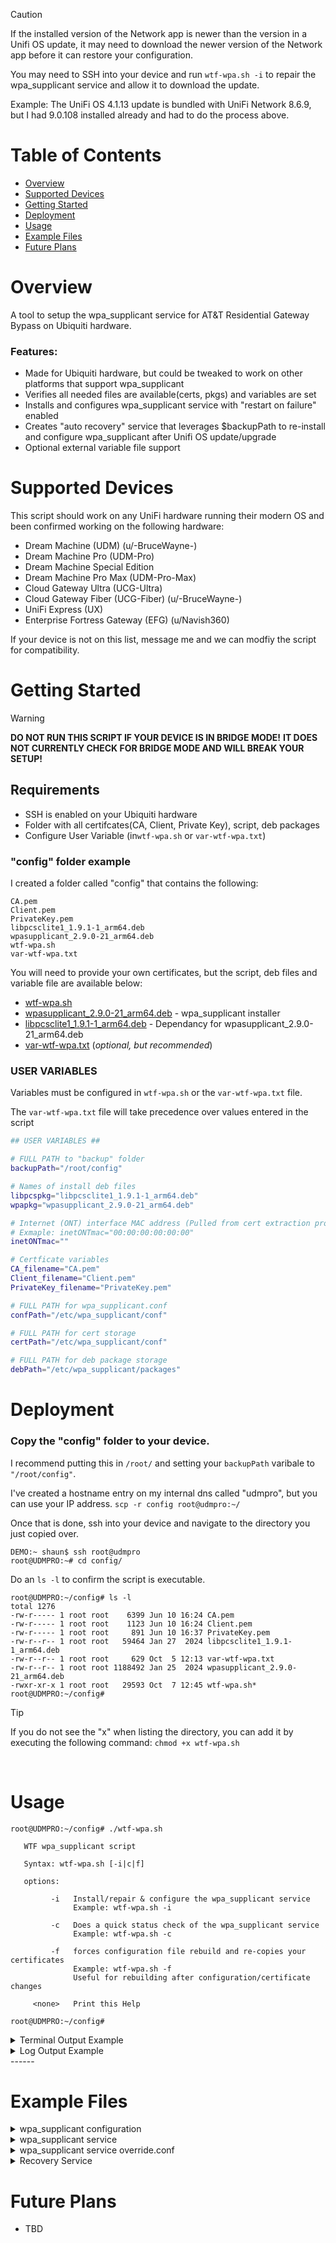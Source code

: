 > [!CAUTION]
> If the installed version of the Network app is newer than the version in a Unifi OS update, it may need to download the newer version of the Network app before it can restore your configuration.
> 
> You may need to SSH into your device and run ``` wtf-wpa.sh -i ``` to repair the wpa_supplicant service and allow it to download the update.
> 
> Example: The UniFi OS 4.1.13 update is bundled with UniFi Network 8.6.9, but I had 9.0.108 installed already and had to do the process above.
> 



# Table of Contents
- [Overview](#overview)
- [Supported Devices](#supported-devices)
- [Getting Started](#getting-started)
- [Deployment](#deployment)
- [Usage](#usage)
- [Example Files](#example-files)
- [Future Plans](#future-plans)

# Overview
A tool to setup the wpa_supplicant service for AT&T Residential Gateway Bypass on Ubiquiti hardware.

### Features:
- Made for Ubiquiti hardware, but could be tweaked to work on other platforms that support wpa_supplicant
- Verifies all needed files are available(certs, pkgs) and variables are set
- Installs and configures wpa_supplicant service with "restart on failure" enabled
- Creates "auto recovery" service that leverages $backupPath to re-install and configure wpa_supplicant after Unifi OS update/upgrade
- Optional external variable file support

# Supported Devices
This script should work on any UniFi hardware running their modern OS and been confirmed working on the following hardware:
- Dream Machine (UDM) (u/-BruceWayne-)
- Dream Machine Pro (UDM-Pro)
- Dream Machine Special Edition
- Dream Machine Pro Max (UDM-Pro-Max)
- Cloud Gateway Ultra (UCG-Ultra)
- Cloud Gateway Fiber (UCG-Fiber) (u/-BruceWayne-)
- UniFi Express (UX)
- Enterprise Fortress Gateway (EFG) (u/Navish360)

If your device is not on this list, message me and we can modfiy the script for compatibility.

# Getting Started
> [!WARNING]
>
> **DO NOT RUN THIS SCRIPT IF YOUR DEVICE IS IN BRIDGE MODE!**
> **IT DOES NOT CURRENTLY CHECK FOR BRIDGE MODE AND WILL BREAK YOUR SETUP!**

## Requirements
- SSH is enabled on your Ubiquiti hardware
- Folder with all certifcates(CA, Client, Private Key), script, deb packages
- Configure User Variable (in```wtf-wpa.sh``` or ```var-wtf-wpa.txt```)

### "config" folder example
I created a folder called "config" that contains the following:
```shell
CA.pem
Client.pem
PrivateKey.pem
libpcsclite1_1.9.1-1_arm64.deb
wpasupplicant_2.9.0-21_arm64.deb
wtf-wpa.sh
var-wtf-wpa.txt
```

You will need to provide your own certificates, but the script, deb files and variable file are available below:
- [wtf-wpa.sh](wtf-wpa.sh)
- [wpasupplicant_2.9.0-21_arm64.deb](deb%20packages/wpasupplicant_2.9.0-21_arm64.deb) - wpa_supplicant installer
- [libpcsclite1_1.9.1-1_arm64.deb](deb%20packages/libpcsclite1_1.9.1-1_arm64.deb) - Dependancy for wpasupplicant_2.9.0-21_arm64.deb
- [var-wtf-wpa.txt](var-wtf-wpa.txt) (_optional, but recommended_)

### USER VARIABLES
Variables must be configured in ```wtf-wpa.sh``` or the ```var-wtf-wpa.txt``` file.

The ```var-wtf-wpa.txt``` file will take precedence over values entered in the script
 ```bash
## USER VARIABLES ##

# FULL PATH to "backup" folder
backupPath="/root/config"

# Names of install deb files
libpcspkg="libpcsclite1_1.9.1-1_arm64.deb"
wpapkg="wpasupplicant_2.9.0-21_arm64.deb"

# Internet (ONT) interface MAC address (Pulled from cert extraction process)
# Exmaple: inetONTmac="00:00:00:00:00:00"
inetONTmac=""

# Certficate variables
CA_filename="CA.pem"
Client_filename="Client.pem"
PrivateKey_filename="PrivateKey.pem"

# FULL PATH for wpa_supplicant.conf
confPath="/etc/wpa_supplicant/conf"

# FULL PATH for cert storage
certPath="/etc/wpa_supplicant/conf"

# FULL PATH for deb package storage
debPath="/etc/wpa_supplicant/packages"
```

# Deployment

### Copy the "config" folder to your device.

I recommend putting this in ```/root/``` and setting your ```backupPath``` varibale to ```"/root/config"```.

I've created a hostname entry on my internal dns called "udmpro", but you can use your IP address.
```scp -r config root@udmpro:~/```

Once that is done, ssh into your device and navigate to the directory you just copied over.
```
DEMO:~ shaun$ ssh root@udmpro
root@UDMPRO:~# cd config/
```

Do an ```ls -l``` to confirm the script is executable.
```shell
root@UDMPRO:~/config# ls -l
total 1276
-rw-r----- 1 root root    6399 Jun 10 16:24 CA.pem
-rw-r----- 1 root root    1123 Jun 10 16:24 Client.pem
-rw-r----- 1 root root     891 Jun 10 16:37 PrivateKey.pem
-rw-r--r-- 1 root root   59464 Jan 27  2024 libpcsclite1_1.9.1-1_arm64.deb
-rw-r--r-- 1 root root     629 Oct  5 12:13 var-wtf-wpa.txt
-rw-r--r-- 1 root root 1188492 Jan 25  2024 wpasupplicant_2.9.0-21_arm64.deb
-rwxr-xr-x 1 root root   29593 Oct  7 12:45 wtf-wpa.sh*
root@UDMPRO:~/config#
```
> [!TIP]
>
>If you do not see the "x" when listing the directory, you can add it by executing the following command:
> ```chmod +x wtf-wpa.sh```
<br/>

# Usage
```shell
root@UDMPRO:~/config# ./wtf-wpa.sh
 
   WTF wpa_supplicant script

   Syntax: wtf-wpa.sh [-i|c|f]

   options: 

         -i   Install/repair & configure the wpa_supplicant service
              Example: wtf-wpa.sh -i

         -c   Does a quick status check of the wpa_supplicant service
              Example: wtf-wpa.sh -c

         -f   forces configuration file rebuild and re-copies your certificates
              Example: wtf-wpa.sh -f
              Useful for rebuilding after configuration/certificate changes

     <none>   Print this Help

root@UDMPRO:~/config# 
```

<details>
<summary>Terminal Output Example</summary>
<img width="1097" alt="Screenshot 2025-04-16 at 8 07 45 AM" src="https://github.com/user-attachments/assets/f1a41e98-88c0-43be-a6c0-61a86d48eb10" />
</details>

<details>
<summary>Log Output Example</summary>
  
```shell
[2025-04-10 18:08:35] - *** Logging to: log-wtf-wpa.log ***
[2025-04-10 18:08:35] - *** Script Version: 2.3 ***
[2025-04-10 18:08:35] - *** VERIFICATION MODE ***
[2025-04-10 18:08:35] - *** Checking for variables ***
[2025-04-10 18:08:35] - INFO: Found - var-file: /root/config/var-wtf-wpa.txt
[2025-04-10 18:08:35] - INFO: Found - backupPath: /root/config
[2025-04-10 18:08:35] - INFO: Found - libpcspkg: libpcsclite1_1.9.1-1_arm64.deb
[2025-04-10 18:08:35] - INFO: Found - wpapkg: wpasupplicant_2.9.0-21_arm64.deb
[2025-04-10 18:08:35] - INFO: Found - inetONTmac: 12:34:56:78:AB:CD
[2025-04-10 18:08:35] - INFO: Found - backupPath: /root/config
[2025-04-10 18:08:35] - INFO: Found - CA_filename: CA.pem
[2025-04-10 18:08:35] - INFO: Found - Client_filename: Client.pem
[2025-04-10 18:08:35] - INFO: Found - PrivateKey_filename: PrivateKey.pem
[2025-04-10 18:08:35] - INFO: Found - confPath: /etc/wpa_supplicant/conf
[2025-04-10 18:08:35] - INFO: Found - certPath: /etc/wpa_supplicant/conf
[2025-04-10 18:08:35] - INFO: Found - debPath: /etc/wpa_supplicant/packages
[2025-04-10 18:08:35] - *** Checking Hardware ***
[2025-04-10 18:08:35] - INFO: Hardware - UniFi Dream Machine Pro
[2025-04-10 18:08:35] - INFO: WAN Interface: eth8
[2025-04-10 18:08:35] - INFO: Override WAN Interface: eth8
[2025-04-10 18:08:35] - INFO: Compare WAN Interface: MATCHED
[2025-04-10 18:08:35] - *** Checking for required directories ***
[2025-04-10 18:08:35] - INFO: Found - Backup Path: /root/config
[2025-04-10 18:08:35] - INFO: Found - debPath: /etc/wpa_supplicant/packages
[2025-04-10 18:08:35] - INFO: Found - certPath: /etc/wpa_supplicant/conf
[2025-04-10 18:08:35] - INFO: Found - confPath: /etc/wpa_supplicant/conf
[2025-04-10 18:08:35] - INFO: Found - override: /etc/systemd/system/wpa_supplicant.service.d
[2025-04-10 18:08:35] - *** Checking for required deb packages ***
[2025-04-10 18:08:35] - INFO: Found - deb_pkg: /etc/wpa_supplicant/packages/libpcsclite1_1.9.1-1_arm64.deb
[2025-04-10 18:08:35] - INFO: Found - deb_pkg: /etc/wpa_supplicant/packages/wpasupplicant_2.9.0-21_arm64.deb
[2025-04-10 18:08:35] - *** Checking for required certificates ***
[2025-04-10 18:08:35] - INFO: Found - CA: /etc/wpa_supplicant/conf/CA.pem
[2025-04-10 18:08:35] - INFO: Found - Client: /etc/wpa_supplicant/conf/Client.pem
[2025-04-10 18:08:35] - INFO: Found - PrivateKey: /etc/wpa_supplicant/conf/PrivateKey.pem
[2025-04-10 18:08:35] - *** Checking for wpa_supplicant conf files ***
[2025-04-10 18:08:35] - INFO: Found - wpa_conf: /etc/wpa_supplicant/conf/wpa_supplicant.conf
[2025-04-10 18:08:35] - INFO: Found - override: /etc/systemd/system/wpa_supplicant.service.d/override.conf
[2025-04-10 18:08:35] - *** Checking wpa_supplicant service ***
[2025-04-10 18:08:35] - INFO: wpa_supplicant installed: 2:2.9.0-21
[2025-04-10 18:08:35] - INFO: wpa_supplicant is active
[2025-04-10 18:08:35] - INFO: wpa_supplicant is enabled
[2025-04-10 18:08:35] - *** Checking recovery service ***
[2025-04-10 18:08:35] - INFO: wtf-wpa.service is enabled
[2025-04-10 18:08:35] - *** Testing connection to google.com:80 ***
[2025-04-10 18:08:35] - INFO: Attempt 1/3: netcat google.com:80 SUCCESSFUL
[2025-04-10 18:08:35] - *** Process complete ***
```
</details>
------
<br/>

# Example Files

<details>

<summary>wpa_supplicant configuration</summary>
/etc/wpa_supplicant/conf/wpa_supplicant.conf

```shell
eapol_version=1
ap_scan=0
fast_reauth=1
network={
        ca_cert="'"${certPath}"/"${CA_filename}"'"
        client_cert="'"${certPath}"/"${Client_filename}"'"
        eap=TLS
        eapol_flags=0
        identity="'"${inetONTmac}"'" # Internet (ONT) interface MAC address must match this value
        key_mgmt=IEEE8021X
        phase1="allow_canned_success=1"
        private_key="'"${certPath}"/"${PrivateKey_filename}"'"
}
```
</details>

<details>

<summary>wpa_supplicant service</summary>
/lib/systemd/system/wpa_supplicant.service

```shell
[Unit]
Description=WPA supplicant
Before=network.target
After=dbus.service
Wants=network.target
IgnoreOnIsolate=true

[Service]
Type=dbus
BusName=fi.w1.wpa_supplicant1
ExecStart=/sbin/wpa_supplicant -u -s -O /run/wpa_supplicant

[Install]
WantedBy=multi-user.target
Alias=dbus-fi.w1.wpa_supplicant1.service
```
</details>

<details>

<summary>wpa_supplicant service override.conf</summary>
/etc/systemd/system/wpa_supplicant.service.d/override.conf

```shell
[Unit]
Description=wpa_supplicant service for AT&T router bypass
StartLimitIntervalSec=30s
StartLimitBurst=5

[Service]
Restart=on-failure
RestartSec=5s

ExecStart=
ExecStart=/sbin/wpa_supplicant -u -s -Dwired -i${udapi_wan_int} -c${confPath}/wpa_supplicant.conf
```
</details>

<details>

<summary>Recovery Service</summary>
/etc/systemd/system/wtf-wpa.service

```shell
[Unit]
Description=Reinstall and start/enable wpa_supplicant
AssertPathExistsGlob='${backupPath}'/wpasupplicant*arm64.deb
AssertPathExistsGlob='${backupPath}'/libpcsclite1*arm64.deb
ConditionPathExists=!/sbin/wpa_supplicant
ConditionPathExists='${backupPath}'/wtf-wpa.sh

[Service]
Type=oneshot\nExecStart='${backupPath}'/wtf-wpa.sh -r

[Install]
WantedBy=multi-user.target
```
</details>

# Future Plans
- TBD
